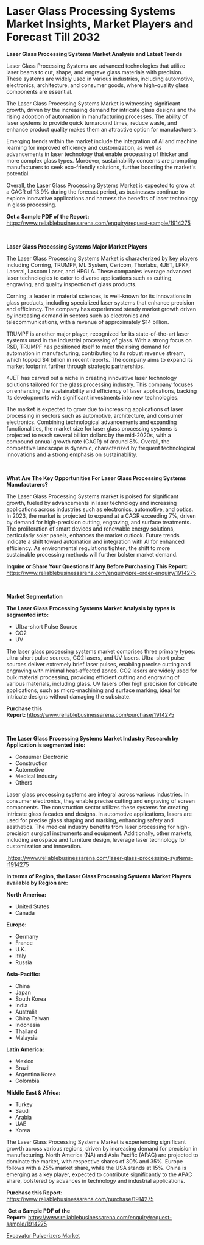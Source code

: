 <p><h1>Laser Glass Processing Systems Market Insights, Market Players and Forecast Till 2032</h1></p><p><strong>Laser Glass Processing Systems Market Analysis and Latest Trends</strong></p>
<p><p>Laser Glass Processing Systems are advanced technologies that utilize laser beams to cut, shape, and engrave glass materials with precision. These systems are widely used in various industries, including automotive, electronics, architecture, and consumer goods, where high-quality glass components are essential. </p><p>The Laser Glass Processing Systems Market is witnessing significant growth, driven by the increasing demand for intricate glass designs and the rising adoption of automation in manufacturing processes. The ability of laser systems to provide quick turnaround times, reduce waste, and enhance product quality makes them an attractive option for manufacturers. </p><p>Emerging trends within the market include the integration of AI and machine learning for improved efficiency and customization, as well as advancements in laser technology that enable processing of thicker and more complex glass types. Moreover, sustainability concerns are prompting manufacturers to seek eco-friendly solutions, further boosting the market's potential. </p><p>Overall, the Laser Glass Processing Systems Market is expected to grow at a CAGR of 13.9% during the forecast period, as businesses continue to explore innovative applications and harness the benefits of laser technology in glass processing.</p></p>
<p><strong>Get a Sample PDF of the Report:&nbsp;</strong> <a href="https://www.reliablebusinessarena.com/enquiry/request-sample/1914275?utm_campaign=2304&utm_medium=2&utm_source=Github&utm_content=ia&utm_term=01032025&utm_id=laser-glass-processing-systems">https://www.reliablebusinessarena.com/enquiry/request-sample/1914275</a></p>
<p>&nbsp;</p>
<p><strong>Laser Glass Processing Systems Major Market Players</strong></p>
<p><p>The Laser Glass Processing Systems Market is characterized by key players including Corning, TRUMPF, ML System, Cericom, Thorlabs, 4JET, LPKF, Laseral, Lascom Laser, and HEGLA. These companies leverage advanced laser technologies to cater to diverse applications such as cutting, engraving, and quality inspection of glass products.</p><p>Corning, a leader in material sciences, is well-known for its innovations in glass products, including specialized laser systems that enhance precision and efficiency. The company has experienced steady market growth driven by increasing demand in sectors such as electronics and telecommunications, with a revenue of approximately $14 billion.</p><p>TRUMPF is another major player, recognized for its state-of-the-art laser systems used in the industrial processing of glass. With a strong focus on R&D, TRUMPF has positioned itself to meet the rising demand for automation in manufacturing, contributing to its robust revenue stream, which topped $4 billion in recent reports. The company aims to expand its market footprint further through strategic partnerships.</p><p>4JET has carved out a niche in creating innovative laser technology solutions tailored for the glass processing industry. This company focuses on enhancing the sustainability and efficiency of laser applications, backing its developments with significant investments into new technologies.</p><p>The market is expected to grow due to increasing applications of laser processing in sectors such as automotive, architecture, and consumer electronics. Combining technological advancements and expanding functionalities, the market size for laser glass processing systems is projected to reach several billion dollars by the mid-2020s, with a compound annual growth rate (CAGR) of around 8%. Overall, the competitive landscape is dynamic, characterized by frequent technological innovations and a strong emphasis on sustainability.</p></p>
<p>&nbsp;</p>
<p><strong>What Are The Key Opportunities For Laser Glass Processing Systems Manufacturers?</strong></p>
<p><p>The Laser Glass Processing Systems market is poised for significant growth, fueled by advancements in laser technology and increasing applications across industries such as electronics, automotive, and optics. In 2023, the market is projected to expand at a CAGR exceeding 7%, driven by demand for high-precision cutting, engraving, and surface treatments. The proliferation of smart devices and renewable energy solutions, particularly solar panels, enhances the market outlook. Future trends indicate a shift toward automation and integration with AI for enhanced efficiency. As environmental regulations tighten, the shift to more sustainable processing methods will further bolster market demand.</p></p>
<p><strong>Inquire or Share Your Questions If Any Before Purchasing This Report:</strong> <a href="https://www.reliablebusinessarena.com/enquiry/pre-order-enquiry/1914275?utm_campaign=2304&utm_medium=2&utm_source=Github&utm_content=ia&utm_term=01032025&utm_id=laser-glass-processing-systems">https://www.reliablebusinessarena.com/enquiry/pre-order-enquiry/1914275</a></p>
<p>&nbsp;</p>
<p><strong>Market Segmentation</strong></p>
<p><strong>The Laser Glass Processing Systems Market Analysis by types is segmented into:</strong></p>
<p><ul><li>Ultra-short Pulse Source</li><li>CO2</li><li>UV</li></ul></p>
<p><p>The laser glass processing systems market comprises three primary types: ultra-short pulse sources, CO2 lasers, and UV lasers. Ultra-short pulse sources deliver extremely brief laser pulses, enabling precise cutting and engraving with minimal heat-affected zones. CO2 lasers are widely used for bulk material processing, providing efficient cutting and engraving of various materials, including glass. UV lasers offer high precision for delicate applications, such as micro-machining and surface marking, ideal for intricate designs without damaging the substrate.</p></p>
<p><strong>Purchase this Report:&nbsp;</strong><a href="https://www.reliablebusinessarena.com/purchase/1914275?utm_campaign=2304&utm_medium=2&utm_source=Github&utm_content=ia&utm_term=01032025&utm_id=laser-glass-processing-systems">https://www.reliablebusinessarena.com/purchase/1914275</a></p>
<p>&nbsp;</p>
<p><strong>The Laser Glass Processing Systems Market Industry Research by Application is segmented into:</strong></p>
<p><ul><li>Consumer Electronic</li><li>Construction</li><li>Automotive</li><li>Medical Industry</li><li>Others</li></ul></p>
<p><p>Laser glass processing systems are integral across various industries. In consumer electronics, they enable precise cutting and engraving of screen components. The construction sector utilizes these systems for creating intricate glass facades and designs. In automotive applications, lasers are used for precise glass shaping and marking, enhancing safety and aesthetics. The medical industry benefits from laser processing for high-precision surgical instruments and equipment. Additionally, other markets, including aerospace and furniture design, leverage laser technology for customization and innovation.</p></p>
<p><a href="https://www.reliablebusinessarena.com/laser-glass-processing-systems-r1914275?utm_campaign=2304&utm_medium=2&utm_source=Github&utm_content=ia&utm_term=01032025&utm_id=laser-glass-processing-systems">&nbsp;https://www.reliablebusinessarena.com/laser-glass-processing-systems-r1914275</a></p>
<p><strong>In terms of Region, the Laser Glass Processing Systems Market Players available by Region are:</strong></p>
<p>
    <p> <strong> North America: </strong>
        <ul>
            <li>United States</li>
            <li>Canada</li>
        </ul>
        </p> 
    <p> <strong> Europe: </strong>
        <ul>
            <li>Germany</li>
            <li>France</li>
            <li>U.K.</li>
            <li>Italy</li>
            <li>Russia</li>
        </ul>
        </p> 
    <p> <strong> Asia-Pacific: </strong>
        <ul>
            <li>China</li>
            <li>Japan</li>
            <li>South Korea</li>
            <li>India</li>
            <li>Australia</li>
            <li>China Taiwan</li>
            <li>Indonesia</li>
            <li>Thailand</li>
            <li>Malaysia</li>
        </ul>
        </p> 
    <p> <strong> Latin America: </strong>
        <ul>
            <li>Mexico</li>
            <li>Brazil</li>
            <li>Argentina Korea</li>
            <li>Colombia</li>
        </ul>
        </p> 
    <p> <strong> Middle East & Africa: </strong>
        <ul>
            <li>Turkey</li>
            <li>Saudi</li>
            <li>Arabia</li>
            <li>UAE</li>
            <li>Korea</li>
        </ul>
    </p>
    </p>
<p><p>The Laser Glass Processing Systems Market is experiencing significant growth across various regions, driven by increasing demand for precision in manufacturing. North America (NA) and Asia Pacific (APAC) are projected to dominate the market, with respective shares of 30% and 35%. Europe follows with a 25% market share, while the USA stands at 15%. China is emerging as a key player, expected to contribute significantly to the APAC share, bolstered by advances in technology and industrial applications.</p></p>
<p><strong>Purchase this Report: </strong><a href="https://www.reliablebusinessarena.com/purchase/1914275?utm_campaign=2304&utm_medium=2&utm_source=Github&utm_content=ia&utm_term=01032025&utm_id=laser-glass-processing-systems">https://www.reliablebusinessarena.com/purchase/1914275</a></p>
<p>&nbsp;<strong>Get a Sample PDF of the Report:&nbsp;&nbsp;</strong><a href="https://www.reliablebusinessarena.com/enquiry/request-sample/1914275?utm_campaign=2304&utm_medium=2&utm_source=Github&utm_content=ia&utm_term=01032025&utm_id=laser-glass-processing-systems">https://www.reliablebusinessarena.com/enquiry/request-sample/1914275</a></p>
<p><strong></strong></p>
<p><p><a href="https://github.com/gullattedenna/Market-Research-Report-List-1/blob/main/excavator-pulverizers-market.md?utm_campaign=2304&utm_medium=2&utm_source=Github&utm_content=ia&utm_term=01032025&utm_id=laser-glass-processing-systems">Excavator Pulverizers Market</a></p></p>